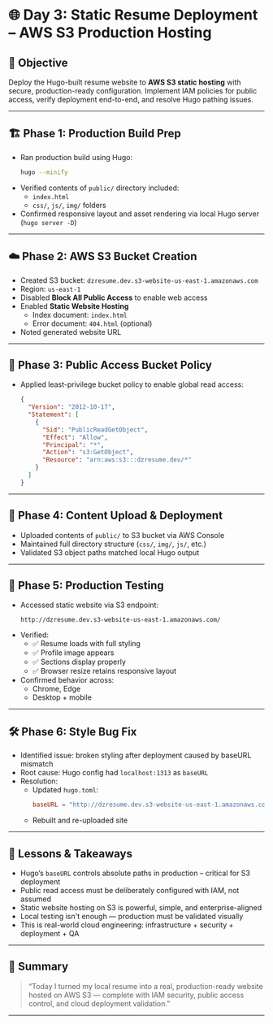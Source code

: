 # 🌐 Day 3: Static Resume Deployment – AWS S3 Production Hosting

## 🎯 Objective

Deploy the Hugo-built resume website to **AWS S3 static hosting** with secure, production-ready configuration. Implement IAM policies for public access, verify deployment end-to-end, and resolve Hugo pathing issues.

---

## 🏗️ Phase 1: Production Build Prep

- Ran production build using Hugo:
  ```bash
  hugo --minify
  ```
- Verified contents of `public/` directory included:
  - `index.html`
  - `css/`, `js/`, `img/` folders
- Confirmed responsive layout and asset rendering via local Hugo server (`hugo server -D`)

---

## ☁️ Phase 2: AWS S3 Bucket Creation

- Created S3 bucket: `dzresume.dev.s3-website-us-east-1.amazonaws.com`
- Region: `us-east-1`
- Disabled **Block All Public Access** to enable web access
- Enabled **Static Website Hosting**
  - Index document: `index.html`
  - Error document: `404.html` (optional)
- Noted generated website URL

---

## 🔐 Phase 3: Public Access Bucket Policy

- Applied least-privilege bucket policy to enable global read access:
  ```json
  {
    "Version": "2012-10-17",
    "Statement": [
      {
        "Sid": "PublicReadGetObject",
        "Effect": "Allow",
        "Principal": "*",
        "Action": "s3:GetObject",
        "Resource": "arn:aws:s3:::dzresume.dev/*"
      }
    ]
  }
  ```

---

## 🚀 Phase 4: Content Upload & Deployment

- Uploaded contents of `public/` to S3 bucket via AWS Console
- Maintained full directory structure (`css/`, `img/`, `js/`, etc.)
- Validated S3 object paths matched local Hugo output

---

## 🧪 Phase 5: Production Testing

- Accessed static website via S3 endpoint:
  ```
  http://dzresume.dev.s3-website-us-east-1.amazonaws.com/
  ```
- Verified:
  - ✅ Resume loads with full styling
  - ✅ Profile image appears
  - ✅ Sections display properly
  - ✅ Browser resize retains responsive layout
- Confirmed behavior across:
  - Chrome, Edge
  - Desktop + mobile

---

## 🛠️ Phase 6: Style Bug Fix

- Identified issue: broken styling after deployment caused by baseURL mismatch
- Root cause: Hugo config had `localhost:1313` as `baseURL`
- Resolution:
  - Updated `hugo.toml`:
    ```toml
    baseURL = "http://dzresume.dev.s3-website-us-east-1.amazonaws.com/"
    ```
  - Rebuilt and re-uploaded site

---

## 🧠 Lessons & Takeaways

- Hugo’s `baseURL` controls absolute paths in production – critical for S3 deployment
- Public read access must be deliberately configured with IAM, not assumed
- Static website hosting on S3 is powerful, simple, and enterprise-aligned
- Local testing isn't enough — production must be validated visually
- This is real-world cloud engineering: infrastructure + security + deployment + QA

---

## 📌 Summary

> “Today I turned my local resume into a real, production-ready website hosted on AWS S3 — complete with IAM security, public access control, and cloud deployment validation.”

---
